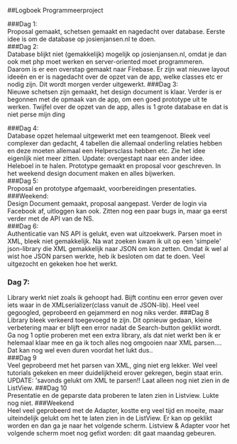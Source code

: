 ##Logboek Programmeerproject<br>

###Dag 1: 
<br>Proposal gemaakt, schetsen gemaakt en nagedacht over database. Eerste idee is om de database op josienjansen.nl te doen.<br>
###Dag 2: <br>
Database blijkt niet (gemakkelijk) mogelijk op josienjansen.nl, omdat je dan ook met php moet werken en server-oriented moet programmeren.<br> Daarom is er een overstap gemaakt naar Firebase. Er zijn wat nieuwe layout ideeën en er is nagedacht over de opzet van de app, welke classes etc er nodig zijn. Dit wordt morgen verder uitgewerkt.
###Dag 3: <br>
Nieuwe schetsen zijn gemaakt, het design document is klaar. Verder is er begonnen met de opmaak van de app, om een goed prototype uit te werken. Twijfel over de opzet van de app, alles is 1 grote database en dat is niet perse mijn ding <br>

###Dag 4:<br>
Database opzet helemaal uitgewerkt met een teamgenoot. Bleek veel complexer dan gedacht, 4 tabellen die allemaal onderling relaties hebben en deze moeten allemaal een Helpersclass hebben etc. Zie het idee eigenlijk niet meer zitten. 
Update: overgestapt naar een ander idee. Heleboel in te halen. Prototype gemaakt en proposal voor geschreven. In het weekend design document maken en alles bijwerken.<br>
###Dag 5:<br>
Proposal en prototype afgemaakt, voorbereidingen presentaties.<br>
###Weekend: <br>
Design Document gemaakt, proposal aangepast. Verder de login via Facebook af, uitloggen kan ook. Zitten nog een paar bugs in, maar ga eerst verder met de API van de NS.<br>
###Dag 6:<br>
Authenticatie van NS API is gelukt, even wat uitzoekwerk. Parsen moet in XML, bleek niet gemakkelijk. Na wat zoeken kwam ik uit op een 'simpele' json-library die XML gemakkelijk naar JSON om kon zetten. Omdat ik wel al wist hoe JSON parsen werkte, heb ik besloten om dat te doen. Veel uitgezocht en gekeken hoe het werkt.<br>
### Dag 7:<br>
Library werkt niet zoals ik gehoopt had. Bijft continu een error geven over iets waar in de XMLserializer(class vanuit de JSON-lib). Heel veel gegoogled, geprobeerd en gejammerd en nog niks verder.
###Dag 8<br>
Library bleek verkeerd toegevoegd te zijn. Dit opnieuw gedaan, kleine verbetering maar er blijft een error nadat de Search-button geklikt wordt. Ga nog 1 optie proberen met een extra library, als dat niet werkt ben ik er helemaal klaar mee en ga ik toch alles nog omgooien naar XML parsen.... Dat kan nog wel even duren voordat het lukt dus..<br>
###Dag 9<br>
Veel geprobeerd met het parsen van XML, ging niet erg lekker. Wel veel tutorials gekeken en meer duidelijkheid erover gekregen, begin staat erin.
UPDATE: 'savonds gelukt om XML te parsen!! Laat alleen nog niet zien in de ListView.
###Dag 10<br>
Presentatie en de geparste data proberen te laten zien in Listview. Lukte nog niet.
###Weekend<br>
Heel veel geprobeerd met de Adapter, kostte erg veel tijd en moeite, maar uiteindelijk gelukt om het te laten zien in de ListView. Er kan op geklikt worden en dan ga je naar het volgende scherm. Listview & Adapter voor het volgende scherm moet nog gefixt worden: dit gaat maandag gebeuren.


